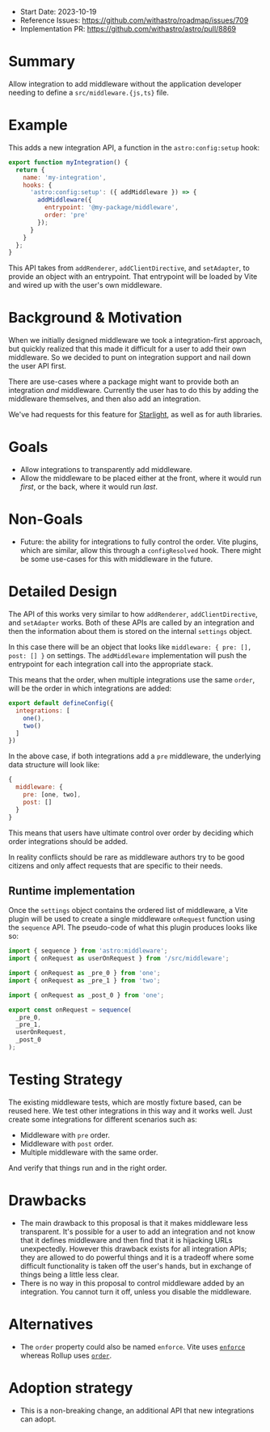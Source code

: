 - Start Date: 2023-10-19
- Reference Issues: https://github.com/withastro/roadmap/issues/709
- Implementation PR: https://github.com/withastro/astro/pull/8869

# Summary

Allow integration to add middleware without the application developer needing to define a `src/middleware.{js,ts}` file.

# Example

This adds a new integration API, a function in the `astro:config:setup` hook:

```js
export function myIntegration() {
  return {
    name: 'my-integration',
    hooks: {
      'astro:config:setup': ({ addMiddleware }) => {
        addMiddleware({
          entrypoint: '@my-package/middleware',
          order: 'pre'
        });
      }
    }
  };
}
```

This API takes from `addRenderer`, `addClientDirective`, and `setAdapter`, to provide an object with an entrypoint. That entrypoint will be loaded by Vite and wired up with the user's own middleware.

# Background & Motivation

When we initially designed middleware we took a integration-first approach, but quickly realized that this made it difficult for a user to add their own middleware. So we decided to punt on integration support and nail down the user API first.

There are use-cases where a package might want to provide both an integration *and* middleware. Currently the user has to do this by adding the middleware themselves, and then also add an integration.

We've had requests for this feature for [Starlight](https://starlight.astro.build/), as well as for auth libraries.

# Goals

- Allow integrations to transparently add middleware.
- Allow the middleware to be placed either at the front, where it would run *first*, or the back, where it would run *last*.

# Non-Goals

- Future: the ability for integrations to fully control the order. Vite plugins, which are similar, allow this through a `configResolved` hook. There might be some use-cases for this with middleware in the future.

# Detailed Design

The API of this works very similar to how `addRenderer`, `addClientDirective`, and `setAdapter` works. Both of these APIs are called by an integration and then the information about them is stored on the internal `settings` object.

In this case there will be an object that looks like `middleware: { pre: [], post: [] }` on settings. The `addMiddleware` implementation will push the entrypoint for each integration call into the appropriate stack.

This means that the order, when multiple integrations use the same `order`, will be the order in which integrations are added:

```js
export default defineConfig({
  integrations: [
    one(),
    two()
  ]
})
```

In the above case, if both integrations add a `pre` middleware, the underlying data structure will look like:

```js
{
  middleware: {
    pre: [one, two],
    post: []
  }
}
```

This means that users have ultimate control over order by deciding which order integrations should be added.

In reality conflicts should be rare as middleware authors try to be good citizens and only affect requests that are specific to their needs.

## Runtime implementation

Once the `settings` object contains the ordered list of middleware, a Vite plugin will be used to create a single middleware `onRequest` function using the `sequence` API. The pseudo-code of what this plugin produces looks like so:

```js
import { sequence } from 'astro:middleware';
import { onRequest as userOnRequest } from '/src/middleware';

import { onRequest as _pre_0 } from 'one';
import { onRequest as _pre_1 } from 'two';

import { onRequest as _post_0 } from 'one';

export const onRequest = sequence(
  _pre_0,
  _pre_1,
  userOnRequest,
  _post_0
);
```

# Testing Strategy

The existing middleware tests, which are mostly fixture based, can be reused here. We test other integrations in this way and it works well. Just create some integrations for different scenarios such as:

- Middleware with `pre` order.
- Middleware with `post` order.
- Multiple middleware with the same order.

And verify that things run and in the right order.

# Drawbacks

- The main drawback to this proposal is that it makes middleware less transparent. It's possible for a user to add an integration and not know that it defines middleware and then find that it is hijacking URLs unexpectedly. However this drawback exists for all integration APIs; they are allowed to do powerful things and it is a tradeoff where some difficult functionality is taken off the user's hands, but in exchange of things being a little less clear.
- There is no way in this proposal to control middleware added by an integration. You cannot turn it off, unless you disable the middleware.

# Alternatives

- The `order` property could also be named `enforce`. Vite uses [`enforce`](https://vitejs.dev/guide/api-plugin.html#plugin-ordering) whereas Rollup uses [`order`](https://rollupjs.org/plugin-development/#build-hooks).

# Adoption strategy

- This is a non-breaking change, an additional API that new integrations can adopt.